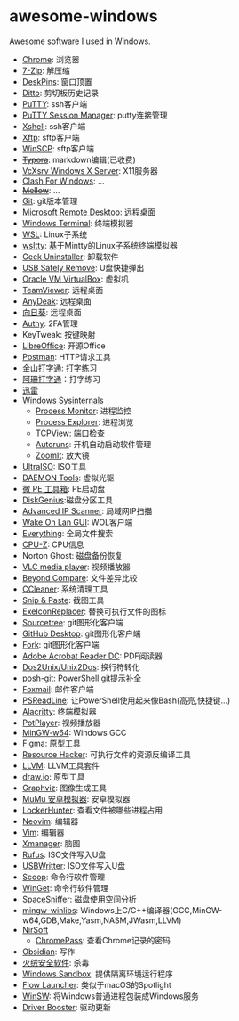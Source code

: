 # awesome-windows

Awesome software I used in Windows.

- [Chrome](https://www.google.com/chrome): 浏览器
- [7-Zip](https://www.7-zip.org): 解压缩
- [DeskPins](https://efotinis.neocities.org/deskpins): 窗口顶置
- [Ditto](https://ditto-cp.sourceforge.io): 剪切板历史记录
- [PuTTY](https://www.chiark.greenend.org.uk/~sgtatham/putty): ssh客户端
- [PuTTY Session Manager](https://puttysm.sourceforge.io): putty连接管理
- [Xshell](https://www.netsarang.com/xshell): ssh客户端
- [Xftp](https://www.netsarang.com/xftp): sftp客户端
- [WinSCP](https://winscp.net/eng): sftp客户端
- [~~Typora~~](https://typora.io): markdown编辑(已收费)
- [VcXsrv Windows X Server](https://sourceforge.net/projects/vcxsrv): X11服务器
- [Clash For Windows](https://github.com/Fndroid/clash_for_windows_pkg): ...
- [~~Mellow~~](https://github.com/mellow-io/mellow): ...
- [Git](https://git-scm.com/): git版本管理
- [Microsoft Remote Desktop](https://docs.microsoft.com/zh-cn/windows-server/remote/remote-desktop-services/clients/remote-desktop-clients): 远程桌面
- [Windows Terminal](https://github.com/microsoft/terminal): 终端模拟器
- [WSL](https://docs.microsoft.com/windows/wsl): Linux子系统
- [wsltty](https://github.com/mintty/wsltty): 基于Mintty的Linux子系统终端模拟器
- [Geek Uninstaller](https://geekuninstaller.com): 卸载软件
- [USB Safely Remove](https://safelyremove.com): U盘快捷弹出
- [Oracle VM VirtualBox](https://www.virtualbox.org): 虚拟机
- [TeamViewer](https://www.teamviewer.com): 远程桌面
- [AnyDeak](https://anydesk.com): 远程桌面
- [向日葵](https://sunlogin.oray.com/): 远程桌面
- [Authy](https://authy.com): 2FA管理
- KeyTweak: 按键映射
- [LibreOffice](https://www.libreoffice.org): 开源Office
- [Postman](https://www.postman.com): HTTP请求工具
- 金山打字通: 打字练习
- [阿珊打字通](https://at01.cn/)：打字练习
- [迅雷]()
- [Windows Sysinternals](https://docs.microsoft.com/en-us/sysinternals)
  - [Process Monitor](https://docs.microsoft.com/en-us/sysinternals/downloads/procmon): 进程监控
  - [Process Explorer](https://docs.microsoft.com/en-us/sysinternals/downloads/process-explorer): 进程浏览
  - [TCPView](https://docs.microsoft.com/en-us/sysinternals/downloads/tcpview): 端口检查
  - [Autoruns](https://docs.microsoft.com/en-us/sysinternals/downloads/autoruns): 开机自动启动软件管理
  - [ZoomIt](https://docs.microsoft.com/en-us/sysinternals/downloads/zoomit): 放大镜
- [UltraISO](https://www.ultraiso.com): ISO工具
- [DAEMON Tools](https://www.daemon-tools.cc): 虚拟光驱
- [微 PE 工具箱](http://www.wepe.com.cn): PE启动盘
- [DiskGenius](https://www.diskgenius.com):磁盘分区工具
- [Advanced IP Scanner](https://www.advanced-ip-scanner.com): 局域网IP扫描
- [Wake On Lan GUI](https://www.depicus.com/wake-on-lan/wake-on-lan-gui): WOL客户端
- [Everything](https://www.voidtools.com): 全局文件搜索
- [CPU-Z](https://www.cpuid.com/softwares/cpu-z.html): CPU信息
- Norton Ghost: 磁盘备份恢复
- [VLC media player](https://www.videolan.org/vlc): 视频播放器
- [Beyond Compare](ihttps://www.scootersoftware.com): 文件差异比较
- [CCleaner](https://www.ccleaner.com): 系统清理工具
- [Snip & Paste](https://www.snipaste.com): 截图工具
- [ExeIconReplacer](https://github.com/nblookup/ExeIconReplacer): 替换可执行文件的图标
- [Sourcetree](https://www.sourcetreeapp.com): git图形化客户端
- [GitHub Desktop](https://desktop.github.com): git图形化客户端
- [Fork](https://git-fork.com): git图形化客户端
- [Adobe Acrobat Reader DC](https://acrobat.adobe.com/us/en/acrobat/pdf-reader.html): PDF阅读器
- [Dos2Unix/Unix2Dos](https://waterlan.home.xs4all.nl/dos2unix.html): 换行符转化
- [posh-git](https://github.com/dahlbyk/posh-git): PowerShell git提示补全
- [Foxmail](https://www.foxmail.com): 邮件客户端
- [PSReadLine](https://github.com/PowerShell/PSReadLine): 让PowerShell使用起来像Bash(高亮,快捷键...) 
- [Alacritty](https://github.com/alacritty/alacritty): 终端模拟器
- [PotPlayer](https://potplayer.daum.net): 视频播放器
- [MinGW-w64](https://sourceforge.net/projects/mingw-w64): Windows GCC
- [Figma](https://www.figma.com): 原型工具
- [Resource Hacker](http://www.angusj.com/resourcehacker): 可执行文件的资源反编译工具
- [LLVM](https://llvm.org): LLVM工具套件
- [draw.io](https://github.com/jgraph/drawio-desktop): 原型工具
- [Graphviz](http://www.graphviz.org): 图像生成工具
- [MuMu 安卓模拟器](https://mumu.163.com): 安卓模拟器
- [LockerHunter](https://lockhunter.com): 查看文件被哪些进程占用
- [Neovim](https://neovim.io): 编辑器
- [Vim](https://www.vim.org): 编辑器
- [Xmanager](https://www.netsarang.com/en/xmanager): 脑图
- [Rufus](https://rufus.ie/zh): ISO文件写入U盘
- [USBWritter](https://sourceforge.net/projects/usbwriter): ISO文件写入U盘
- [Scoop](https://scoop.sh): 命令行软件管理
- [WinGet](https://github.com/microsoft/winget-cli): 命令行软件管理
- [SpaceSniffer](http://www.uderzo.it/main_products/space_sniffer): 磁盘使用空间分析
- [mingw-winlibs](https://winlibs.com/): Windows上C/C++编译器(GCC,MinGW-w64,GDB,Make,Yasm,NASM,JWasm,LLVM)
- [NirSoft](https://www.nirsoft.net/)
  - [ChromePass](https://www.nirsoft.net/utils/chromepass.html): 查看Chrome记录的密码
- [Obsidian](https://obsidian.md/): 写作
- [火绒安全软件](https://www.huorong.cn/person5.html): 杀毒
- [Windows Sandbox](https://learn.microsoft.com/zh-cn/windows/security/threat-protection/windows-sandbox/windows-sandbox-overview): 提供隔离环境运行程序
- [Flow Launcher](https://www.flowlauncher.com/): 类似于macOS的Spotlight
- [WinSW](https://github.com/winsw/winsw): 将Windows普通进程包装成Windows服务
- [Driver Booster](https://www.iobit.com/en/driver-booster.php): 驱动更新
